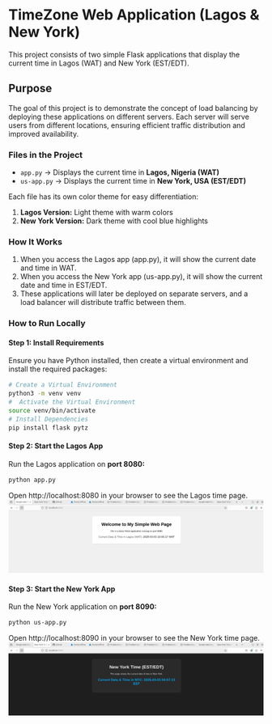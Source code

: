 # TimeZone Web Application (Lagos & New York)

This project consists of two simple Flask applications that display the current time in Lagos (WAT) and New York (EST/EDT).

## Purpose
The goal of this project is to demonstrate the concept of load balancing by deploying these applications on different servers. Each server will serve users from different locations, ensuring efficient traffic distribution and improved availability.

### Files in the Project
- `app.py` → Displays the current time in **Lagos, Nigeria (WAT)**
- `us-app.py` → Displays the current time in **New York, USA (EST/EDT)**

Each file has its own color theme for easy differentiation:
1. **Lagos Version:** Light theme with warm colors 
2. **New York Version:** Dark theme with cool blue highlights

### How It Works
1. When you access the Lagos app (app.py), it will show the current date and time in WAT.
2. When you access the New York app (us-app.py), it will show the current date and time in EST/EDT.
3. These applications will later be deployed on separate servers, and a load balancer will distribute traffic between them.

### How to Run Locally
#### Step 1: Install Requirements
Ensure you have Python installed, then create a virtual environment and install the required packages:
```sh 
# Create a Virtual Environment
python3 -m venv venv
#  Activate the Virtual Environment
source venv/bin/activate
# Install Dependencies
pip install flask pytz
```
#### Step 2: Start the Lagos App
Run the Lagos application on **port 8080:**
```sh 
python app.py
```
Open http://localhost:8080 in your browser to see the Lagos time page.
!["content of lagos app"](../../images/net10.png)
#### Step 3: Start the New York App
Run the New York application on **port 8090:**
```sh
python us-app.py
```
Open http://localhost:8090 in your browser to see the New York time page.
!["content of new york app"](../../images/net11.png)
